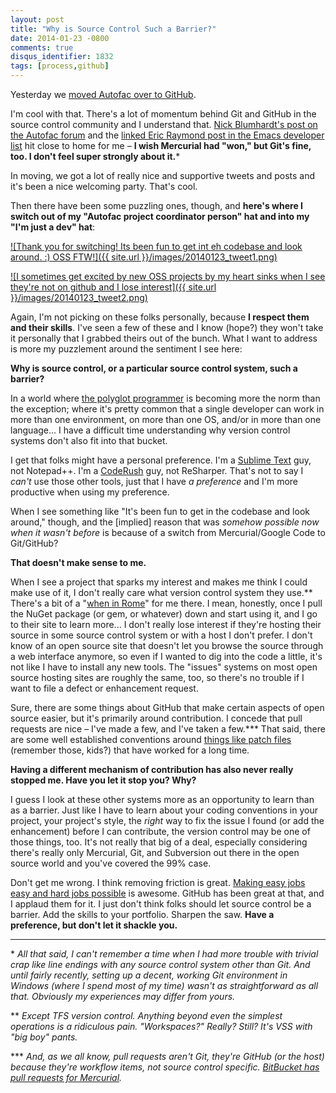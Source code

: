 ```yaml
---
layout: post
title: "Why is Source Control Such a Barrier?"
date: 2014-01-23 -0800
comments: true
disqus_identifier: 1832
tags: [process,github]
---
```

Yesterday we [moved Autofac over to GitHub](https://github.com/autofac/Autofac).

I'm cool with that. There's a lot of momentum behind Git and GitHub in the source control community and I understand that. [Nick Blumhardt's post on the Autofac forum](https://groups.google.com/d/msg/autofac/GbX3nzqwXyM/xCek1qJ10OMJ) and the [linked Eric Raymond post in the Emacs developer list](http://lists.gnu.org/archive/html/emacs-devel/2014-01/msg00005.html) hit close to home for me – **I wish Mercurial had "won," but Git's fine, too. I don't feel super strongly about it.**\*

In moving, we got a lot of really nice and supportive tweets and posts and it's been a nice welcoming party. That's cool.

Then there have been some puzzling ones, though, and **here's where I switch out of my "Autofac project coordinator person" hat and into my "I'm just a dev" hat**:

[![Thank you for switching! Its been fun to get int eh codebase and look around. :) OSS FTW!]({{ site.url }}/images/20140123_tweet1.png)](https://twitter.com/drusellers/status/426345894225518592)

[![I sometimes get excited by new OSS projects by my heart sinks when I see they're not on github and I lose interest]({{ site.url }}/images/20140123_tweet2.png)](https://twitter.com/adamralph/status/425735212945780738)

Again, I'm not picking on these folks personally, because **I respect them and their skills**. I've seen a few of these and I know (hope?) they won't take it personally that I grabbed theirs out of the bunch. What I want to address is more my puzzlement around the sentiment I see here:

**Why is source control, or a particular source control system, such a barrier?**

In a world where [the polyglot programmer](http://www.hanselminutes.com/277/polyglot-programming-and-net-lessons-learned-with-ivan-towlson-from-mindscape) is becoming more the norm than the exception; where it's pretty common that a single developer can work in more than one environment, on more than one OS, and/or in more than one language... I have a difficult time understanding why version control systems don't also fit into that bucket.

I get that folks might have a personal preference. I'm a [Sublime Text](http://www.sublimetext.com/) guy, not Notepad++. I'm a [CodeRush](https://www.devexpress.com/products/coderush/) guy, not ReSharper. That's not to say I *can't* use those other tools, just that I have *a preference* and I'm more productive when using my preference.

When I see something like "It's been fun to get in the codebase and look around," though, and the [implied] reason that was *somehow possible now when it wasn't before* is because of a switch from Mercurial/Google Code to Git/GitHub?

**That doesn't make sense to me.**

When I see a project that sparks my interest and makes me think I could make use of it, I don't really care what version control system they use.\*\* There's a bit of a "[when in Rome](http://en.wiktionary.org/wiki/when_in_Rome,_do_as_the_Romans_do)" for me there. I mean, honestly, once I pull the NuGet package (or gem, or whatever) down and start using it, and I go to their site to learn more... I don't really lose interest if they're hosting their source in some source control system or with a host I don't prefer. I don't know of an open source site that doesn't let you browse the source through a web interface anymore, so even if I wanted to dig into the code a little, it's not like I have to install any new tools. The "issues" systems on most open source hosting sites are roughly the same, too, so there's no trouble if I want to file a defect or enhancement request.

Sure, there are some things about GitHub that make certain aspects of open source easier, but it's primarily around contribution. I concede that pull requests are nice – I've made a few, and I've taken a few.\*\*\* That said, there are some well established conventions around [things like patch files](http://www.hanselman.com/blog/ExampleHowToContributeAPatchToAnOpenSourceProjectLikeDasBlog.aspx) (remember those, kids?) that have worked for a long time.

**Having a different mechanism of contribution has also never really stopped me. Have you let it stop you? Why?**

I guess I look at these other systems more as an opportunity to learn than as a barrier. Just like I have to learn about your coding conventions in your project, your project's style, the *right* way to fix the issue I found (or add the enhancement) before I can contribute, the version control may be one of those things, too. It's not really that big of a deal, especially considering there's really only Mercurial, Git, and Subversion out there in the open source world and you've covered the 99% case.

Don't get me wrong. I think removing friction is great. [Making easy jobs easy and hard jobs possible](http://www.perl.org/) is awesome. GitHub has been great at that, and I applaud them for it. I just don't think folks should let source control be a barrier. Add the skills to your portfolio. Sharpen the saw. **Have a preference, but don't let it shackle you.**

---

\* *All that said, I can't remember a time when I had more trouble with trivial crap like line endings with any source control system other than Git. And until fairly recently, setting up a decent, working Git environment in Windows (where I spend most of my time) wasn't as straightforward as all that. Obviously my experiences may differ from yours.*

\*\* *Except TFS version control. Anything beyond even the simplest operations is a ridiculous pain. "Workspaces?" Really? Still? It's VSS with "big boy" pants.*

\*\*\* *And, as we all know, pull requests aren't Git, they're GitHub (or the host) because they're workflow items, not source control specific. [BitBucket has pull requests for Mercurial](https://confluence.atlassian.com/display/BITBUCKET/Fork+a+Repo,+Compare+Code,+and+Create+a+Pull+Request).*
